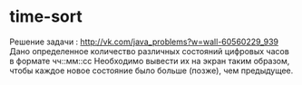 # time-sort
Решение задачи : http://vk.com/java_problems?w=wall-60560229_939
Дано определенное количество различных состояний цифровых часов в формате чч::мм::cc
Необходимо вывести их на экран таким образом, чтобы каждое новое состояние было больше (позже), чем предыдущее.
